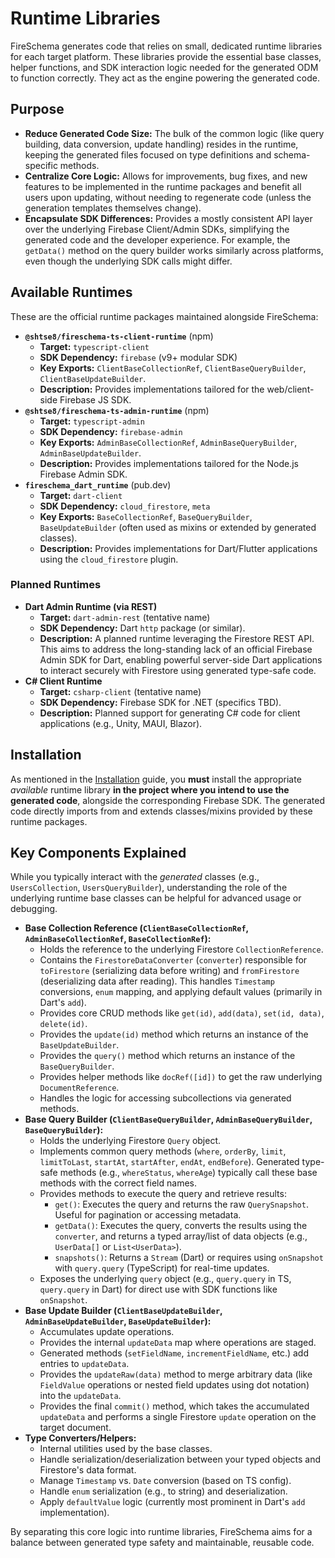 # Runtime Libraries

FireSchema generates code that relies on small, dedicated runtime libraries for each target platform. These libraries provide the essential base classes, helper functions, and SDK interaction logic needed for the generated ODM to function correctly. They act as the engine powering the generated code.

## Purpose

-   **Reduce Generated Code Size:** The bulk of the common logic (like query building, data conversion, update handling) resides in the runtime, keeping the generated files focused on type definitions and schema-specific methods.
-   **Centralize Core Logic:** Allows for improvements, bug fixes, and new features to be implemented in the runtime packages and benefit all users upon updating, without needing to regenerate code (unless the generation templates themselves change).
-   **Encapsulate SDK Differences:** Provides a mostly consistent API layer over the underlying Firebase Client/Admin SDKs, simplifying the generated code and the developer experience. For example, the `getData()` method on the query builder works similarly across platforms, even though the underlying SDK calls might differ.

## Available Runtimes

These are the official runtime packages maintained alongside FireSchema:

-   **`@shtse8/fireschema-ts-client-runtime`** (npm)
    -   **Target:** `typescript-client`
    -   **SDK Dependency:** `firebase` (v9+ modular SDK)
    -   **Key Exports:** `ClientBaseCollectionRef`, `ClientBaseQueryBuilder`, `ClientBaseUpdateBuilder`.
    -   **Description:** Provides implementations tailored for the web/client-side Firebase JS SDK.
-   **`@shtse8/fireschema-ts-admin-runtime`** (npm)
    -   **Target:** `typescript-admin`
    -   **SDK Dependency:** `firebase-admin`
    -   **Key Exports:** `AdminBaseCollectionRef`, `AdminBaseQueryBuilder`, `AdminBaseUpdateBuilder`.
    -   **Description:** Provides implementations tailored for the Node.js Firebase Admin SDK.
-   **`fireschema_dart_runtime`** (pub.dev)
    -   **Target:** `dart-client`
    -   **SDK Dependency:** `cloud_firestore`, `meta`
    -   **Key Exports:** `BaseCollectionRef`, `BaseQueryBuilder`, `BaseUpdateBuilder` (often used as mixins or extended by generated classes).
    -   **Description:** Provides implementations for Dart/Flutter applications using the `cloud_firestore` plugin.

### Planned Runtimes

-   **Dart Admin Runtime (via REST)**
    -   **Target:** `dart-admin-rest` (tentative name)
    -   **SDK Dependency:** Dart `http` package (or similar).
    -   **Description:** A planned runtime leveraging the Firestore REST API. This aims to address the long-standing lack of an official Firebase Admin SDK for Dart, enabling powerful server-side Dart applications to interact securely with Firestore using generated type-safe code.
-   **C# Client Runtime**
    -   **Target:** `csharp-client` (tentative name)
    -   **SDK Dependency:** Firebase SDK for .NET (specifics TBD).
    -   **Description:** Planned support for generating C# code for client applications (e.g., Unity, MAUI, Blazor).

## Installation

As mentioned in the [Installation](./installation.md) guide, you **must** install the appropriate *available* runtime library **in the project where you intend to use the generated code**, alongside the corresponding Firebase SDK. The generated code directly imports from and extends classes/mixins provided by these runtime packages.

## Key Components Explained

While you typically interact with the *generated* classes (e.g., `UsersCollection`, `UsersQueryBuilder`), understanding the role of the underlying runtime base classes can be helpful for advanced usage or debugging.

-   **Base Collection Reference (`ClientBaseCollectionRef`, `AdminBaseCollectionRef`, `BaseCollectionRef`):**
    -   Holds the reference to the underlying Firestore `CollectionReference`.
    -   Contains the `FirestoreDataConverter` (`converter`) responsible for `toFirestore` (serializing data before writing) and `fromFirestore` (deserializing data after reading). This handles `Timestamp` conversions, `enum` mapping, and applying default values (primarily in Dart's `add`).
    -   Provides core CRUD methods like `get(id)`, `add(data)`, `set(id, data)`, `delete(id)`.
    -   Provides the `update(id)` method which returns an instance of the `BaseUpdateBuilder`.
    -   Provides the `query()` method which returns an instance of the `BaseQueryBuilder`.
    -   Provides helper methods like `docRef([id])` to get the raw underlying `DocumentReference`.
    -   Handles the logic for accessing subcollections via generated methods.
-   **Base Query Builder (`ClientBaseQueryBuilder`, `AdminBaseQueryBuilder`, `BaseQueryBuilder`):**
    -   Holds the underlying Firestore `Query` object.
    -   Implements common query methods (`where`, `orderBy`, `limit`, `limitToLast`, `startAt`, `startAfter`, `endAt`, `endBefore`). Generated type-safe methods (e.g., `whereStatus`, `whereAge`) typically call these base methods with the correct field names.
    -   Provides methods to execute the query and retrieve results:
        -   `get()`: Executes the query and returns the raw `QuerySnapshot`. Useful for pagination or accessing metadata.
        -   `getData()`: Executes the query, converts the results using the `converter`, and returns a typed array/list of data objects (e.g., `UserData[]` or `List<UserData>`).
        -   `snapshots()`: Returns a `Stream` (Dart) or requires using `onSnapshot` with `query.query` (TypeScript) for real-time updates.
    -   Exposes the underlying `query` object (e.g., `query.query` in TS, `query.query` in Dart) for direct use with SDK functions like `onSnapshot`.
-   **Base Update Builder (`ClientBaseUpdateBuilder`, `AdminBaseUpdateBuilder`, `BaseUpdateBuilder`):**
    -   Accumulates update operations.
    -   Provides the internal `updateData` map where operations are staged.
    -   Generated methods (`setFieldName`, `incrementFieldName`, etc.) add entries to `updateData`.
    -   Provides the `updateRaw(data)` method to merge arbitrary data (like `FieldValue` operations or nested field updates using dot notation) into the `updateData`.
    -   Provides the final `commit()` method, which takes the accumulated `updateData` and performs a single Firestore `update` operation on the target document.
-   **Type Converters/Helpers:**
    -   Internal utilities used by the base classes.
    -   Handle serialization/deserialization between your typed objects and Firestore's data format.
    -   Manage `Timestamp` vs. `Date` conversion (based on TS config).
    -   Handle `enum` serialization (e.g., to string) and deserialization.
    -   Apply `defaultValue` logic (currently most prominent in Dart's `add` implementation).

By separating this core logic into runtime libraries, FireSchema aims for a balance between generated type safety and maintainable, reusable code.